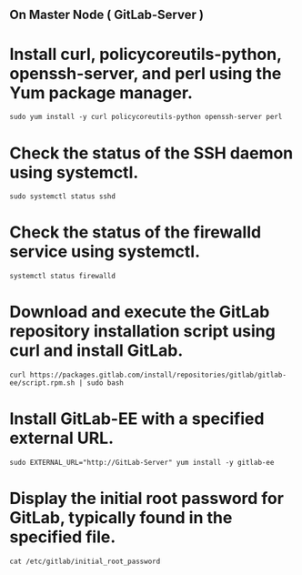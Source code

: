 ## On Master Node ( GitLab-Server )

# Install curl, policycoreutils-python, openssh-server, and perl using the Yum package manager.
	sudo yum install -y curl policycoreutils-python openssh-server perl

# Check the status of the SSH daemon using systemctl.
	sudo systemctl status sshd

# Check the status of the firewalld service using systemctl.
	systemctl status firewalld

# Download and execute the GitLab repository installation script using curl and install GitLab.
	curl https://packages.gitlab.com/install/repositories/gitlab/gitlab-ee/script.rpm.sh | sudo bash

# Install GitLab-EE with a specified external URL.
	sudo EXTERNAL_URL="http://GitLab-Server" yum install -y gitlab-ee

# Display the initial root password for GitLab, typically found in the specified file.
	cat /etc/gitlab/initial_root_password

